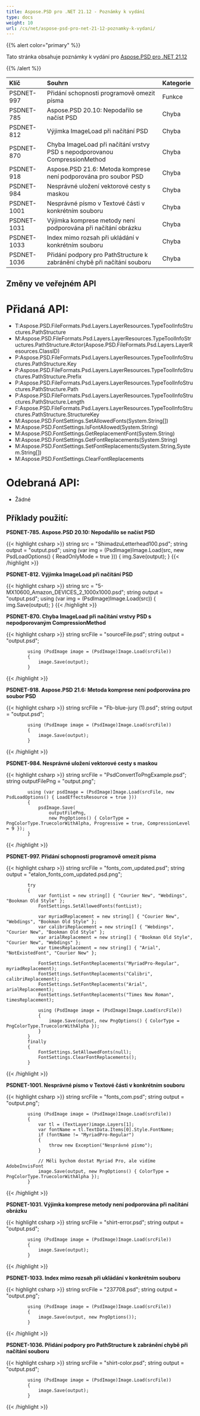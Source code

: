 ```yaml
---
title: Aspose.PSD pro .NET 21.12 - Poznámky k vydání
type: docs
weight: 10
url: /cs/net/aspose-psd-pro-net-21-12-poznamky-k-vydani/
---
```


{{% alert color="primary" %}} 

Tato stránka obsahuje poznámky k vydání pro [Aspose.PSD pro .NET 21.12](https://www.nuget.org/packages/Aspose.PSD/)

{{% /alert %}} 

|**Klíč**|**Souhrn**|**Kategorie**|
| :- | :- | :- |
|PSDNET-997|Přidání schopnosti programově omezit písma|Funkce|
|PSDNET-785|Aspose.PSD 20.10: Nepodařilo se načíst PSD|Chyba|
|PSDNET-812|Výjimka ImageLoad při načítání PSD|Chyba|
|PSDNET-870|Chyba ImageLoad při načítání vrstvy PSD s nepodporovanou CompressionMethod|Chyba|
|PSDNET-918|Aspose.PSD 21.6: Metoda komprese není podporována pro soubor PSD|Chyba|
|PSDNET-984|Nesprávné uložení vektorové cesty s maskou|Chyba|
|PSDNET-1001|Nesprávné písmo v Textové části v konkrétním souboru|Chyba|
|PSDNET-1031|Výjimka komprese metody není podporována při načítání obrázku|Chyba|
|PSDNET-1033|Index mimo rozsah při ukládání v konkrétním souboru|Chyba|
|PSDNET-1036|Přidání podpory pro PathStructure k zabránění chybě při načítání souboru|Chyba|

## **Změny ve veřejném API**
# **Přidaná API:**
- T:Aspose.PSD.FileFormats.Psd.Layers.LayerResources.TypeToolInfoStructures.PathStructure
- M:Aspose.PSD.FileFormats.Psd.Layers.LayerResources.TypeToolInfoStructures.PathStructure.#ctor(Aspose.PSD.FileFormats.Psd.Layers.LayerResources.ClassID)
- P:Aspose.PSD.FileFormats.Psd.Layers.LayerResources.TypeToolInfoStructures.PathStructure.Key
- P:Aspose.PSD.FileFormats.Psd.Layers.LayerResources.TypeToolInfoStructures.PathStructure.Prefix
- P:Aspose.PSD.FileFormats.Psd.Layers.LayerResources.TypeToolInfoStructures.PathStructure.Path
- P:Aspose.PSD.FileFormats.Psd.Layers.LayerResources.TypeToolInfoStructures.PathStructure.Length
- F:Aspose.PSD.FileFormats.Psd.Layers.LayerResources.TypeToolInfoStructures.PathStructure.StructureKey
- M:Aspose.PSD.FontSettings.SetAllowedFonts(System.String[])
- M:Aspose.PSD.FontSettings.IsFontAllowed(System.String)
- M:Aspose.PSD.FontSettings.GetReplacementFont(System.String)
- M:Aspose.PSD.FontSettings.GetFontReplacements(System.String)
- M:Aspose.PSD.FontSettings.SetFontReplacements(System.String,System.String[])
- M:Aspose.PSD.FontSettings.ClearFontReplacements

# **Odebraná API:**
- Žádné

## **Příklady použití:**

**PSDNET-785. Aspose.PSD 20.10: Nepodařilo se načíst PSD**

{{< highlight csharp >}}
            string src = "ShimadzuLetterhead100.psd";
            string output = "output.psd";
            using (var img = (PsdImage)Image.Load(src, new PsdLoadOptions() { ReadOnlyMode = true }))
            {
                img.Save(output);
            }
{{< /highlight >}}

**PSDNET-812. Výjimka ImageLoad při načítání PSD**

{{< highlight csharp >}}
            string src = "5-MX10600_Amazon_DEVICES_2_1000x1000.psd";
            string output = "output.psd";
            using (var img = (PsdImage)Image.Load(src))
            {
                img.Save(output);
            }
{{< /highlight >}}

**PSDNET-870. Chyba ImageLoad při načítání vrstvy PSD s nepodporovaným CompressionMethod**

{{< highlight csharp >}}
            string srcFile = "sourceFile.psd";
            string output = "output.psd";

            using (PsdImage image = (PsdImage)Image.Load(srcFile))
            {
                image.Save(output);
            }
{{< /highlight >}}

**PSDNET-918. Aspose.PSD 21.6: Metoda komprese není podporována pro soubor PSD**

{{< highlight csharp >}}
            string srcFile = "Fb-blue-jury (1).psd";
            string output = "output.psd";

            using (PsdImage image = (PsdImage)Image.Load(srcFile))
            {
                image.Save(output);
            }
{{< /highlight >}}

**PSDNET-984. Nesprávné uložení vektorové cesty s maskou**

{{< highlight csharp >}}
            string srcFile = "PsdConvertToPngExample.psd";
            string outputFilePng = "output.png";

            using (var psdImage = (PsdImage)Image.Load(srcFile, new PsdLoadOptions() { LoadEffectsResource = true }))
            {
                psdImage.Save(
                    outputFilePng,
                    new PngOptions() { ColorType = PngColorType.TruecolorWithAlpha, Progressive = true, CompressionLevel = 9 });
            }
{{< /highlight >}}

**PSDNET-997. Přidání schopnosti programově omezit písma**

{{< highlight csharp >}}
            string srcFile = "fonts_com_updated.psd";
            string output = "etalon_fonts_com_updated.psd.png";

            try
            {
                var fontList = new string[] { "Courier New", "Webdings", "Bookman Old Style" };
                FontSettings.SetAllowedFonts(fontList);

                var myriadReplacement = new string[] { "Courier New", "Webdings", "Bookman Old Style" };
                var calibriReplacement = new string[] { "Webdings", "Courier New", "Bookman Old Style" };
                var arialReplacement = new string[] { "Bookman Old Style", "Courier New", "Webdings" };
                var timesReplacement = new string[] { "Arial", "NotExistedFont", "Courier New" };

                FontSettings.SetFontReplacements("MyriadPro-Regular", myriadReplacement);
                FontSettings.SetFontReplacements("Calibri", calibriReplacement);
                FontSettings.SetFontReplacements("Arial", arialReplacement);
                FontSettings.SetFontReplacements("Times New Roman", timesReplacement);

                using (PsdImage image = (PsdImage)Image.Load(srcFile))
                {
                    image.Save(output, new PngOptions() { ColorType = PngColorType.TruecolorWithAlpha });
                }
            } 
            finally
            {
                FontSettings.SetAllowedFonts(null);
                FontSettings.ClearFontReplacements();
            }
{{< /highlight >}}

**PSDNET-1001. Nesprávné písmo v Textové části v konkrétním souboru**

{{< highlight csharp >}}
            string srcFile = "fonts_com.psd";
            string output = "output.png";

            using (PsdImage image = (PsdImage)Image.Load(srcFile))
            {
                var tl = (TextLayer)image.Layers[1];
                var fontName = tl.TextData.Items[0].Style.FontName;
                if (fontName != "MyriadPro-Regular")
                {
                    throw new Exception("Nesprávné písmo");
                }

                // Měli bychom dostat Myriad Pro, ale vidíme AdobeInvisFont
                image.Save(output, new PngOptions() { ColorType = PngColorType.TruecolorWithAlpha });
            }
{{< /highlight >}}

**PSDNET-1031. Výjimka komprese metody není podporována při načítání obrázku**

{{< highlight csharp >}}
            string srcFile = "shirt-error.psd";
            string output = "output.psd";

            using (PsdImage image = (PsdImage)Image.Load(srcFile))
            {
                image.Save(output);
            }
{{< /highlight >}}

**PSDNET-1033.  Index mimo rozsah při ukládání v konkrétním souboru**

{{< highlight csharp >}}
            string srcFile = "237708.psd";
            string output = "output.png";

            using (PsdImage image = (PsdImage)Image.Load(srcFile))
            {
                image.Save(output, new PngOptions());
            }
{{< /highlight >}}

**PSDNET-1036. Přidání podpory pro PathStructure k zabránění chybě při načítání souboru**

{{< highlight csharp >}}
            string srcFile = "shirt-color.psd";
            string output = "output.psd";

            using (PsdImage image = (PsdImage)Image.Load(srcFile))
            {
                image.Save(output);
            }
{{< /highlight >}}
